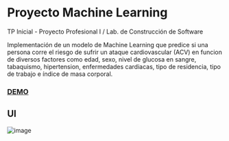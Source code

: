# Proyecto Machine Learning

TP Inicial - Proyecto Profesional I / Lab. de Construcción de Software
 
Implementación de un modelo de Machine Learning que predice si una persona corre el riesgo de sufrir un ataque cardiovascular (ACV) en funcion de diversos factores como edad, sexo, nivel de glucosa en sangre,
tabaquismo, hipertension, enfermedades cardiacas, tipo de residencia, tipo de trabajo e índice de masa corporal. 

### [DEMO](https://prediccionacv.streamlit.app/)

## UI
![image](https://github.com/micabenitez/TP-Inicial-PP1/assets/117873822/d86b40e5-56bb-478d-a07e-d68b2df3c22d)
